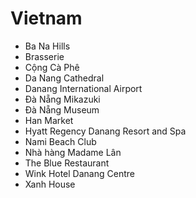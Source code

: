 # Vietnam
* Ba Na Hills
* Brasserie
* Cộng Cà Phê
* Da Nang Cathedral
* Danang International Airport
* Đà Nẵng Mikazuki
* Đà Nẵng Museum
* Han Market
* Hyatt Regency Danang Resort and Spa
* Nami Beach Club
* Nhà hàng Madame Lân
* The Blue Restaurant
* Wink Hotel Danang Centre
* Xanh House
